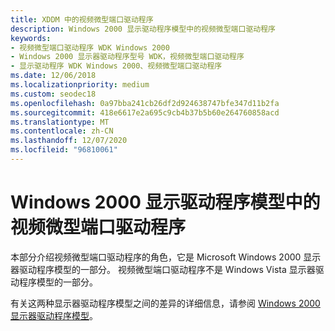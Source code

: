 ```yaml
---
title: XDDM 中的视频微型端口驱动程序
description: Windows 2000 显示驱动程序模型中的视频微型端口驱动程序
keywords:
- 视频微型端口驱动程序 WDK Windows 2000
- Windows 2000 显示器驱动程序型号 WDK，视频微型端口驱动程序
- 显示驱动程序 WDK Windows 2000、视频微型端口驱动程序
ms.date: 12/06/2018
ms.localizationpriority: medium
ms.custom: seodec18
ms.openlocfilehash: 0a97bba241cb26df2d924638747bfe347d11b2fa
ms.sourcegitcommit: 418e6617e2a695c9cb4b37b5b60e264760858acd
ms.translationtype: MT
ms.contentlocale: zh-CN
ms.lasthandoff: 12/07/2020
ms.locfileid: "96810061"
---
```

# <a name="video-miniport-drivers-in-the-windows-2000-display-driver-model"></a>Windows 2000 显示驱动程序模型中的视频微型端口驱动程序

本部分介绍视频微型端口驱动程序的角色，它是 Microsoft Windows 2000 显示器驱动程序模型的一部分。 视频微型端口驱动程序不是 Windows Vista 显示器驱动程序模型的一部分。

有关这两种显示器驱动程序模型之间的差异的详细信息，请参阅 [Windows 2000 显示器驱动程序模型](windows-2000-display-driver-model-design-guide.md)。

 

 






